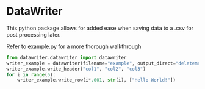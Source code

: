 # DataWriter 
This python package allows for added ease when saving data to a .csv for post processing later.  

Refer to example.py for a more thorough walkthrough
```python
from datawriter.datawriter import datawriter
writer_example = datawriter(filename="example", output_direct="deleteme", replace_file=True)
writer_example.write_header("col1", "col2", "col3")
for i in range(5):
    writer_example.write_row(i*.001, str(i), ["Hello World!"])
```

